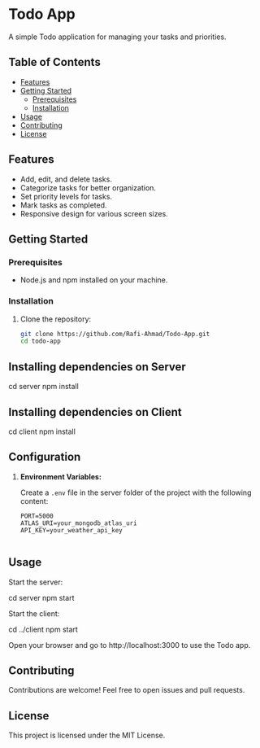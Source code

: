 # Todo App

A simple Todo application for managing your tasks and priorities.

## Table of Contents

- [Features](#features)
- [Getting Started](#getting-started)
  - [Prerequisites](#prerequisites)
  - [Installation](#installation)
- [Usage](#usage)
- [Contributing](#contributing)
- [License](#license)

## Features

- Add, edit, and delete tasks.
- Categorize tasks for better organization.
- Set priority levels for tasks.
- Mark tasks as completed.
- Responsive design for various screen sizes.

## Getting Started

### Prerequisites

- Node.js and npm installed on your machine.

### Installation

1. Clone the repository:

   ```bash
   git clone https://github.com/Rafi-Ahmad/Todo-App.git
   cd todo-app

   
## Installing dependencies on Server

 cd server
 npm install

## Installing dependencies on Client

 cd client
 npm install

## Configuration

1. **Environment Variables:**

   Create a `.env` file in the server folder of the project with the following content:

   ```dotenv
   PORT=5000
   ATLAS_URI=your_mongodb_atlas_uri
   API_KEY=your_weather_api_key


## Usage

Start the server:

cd server
npm start


Start the client:


cd ../client
npm start


Open your browser and go to http://localhost:3000 to use the Todo app.


## Contributing
Contributions are welcome! Feel free to open issues and pull requests.

## License
This project is licensed under the MIT License.









